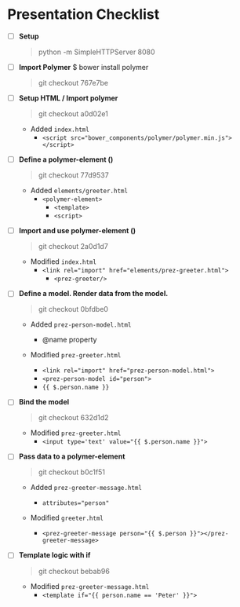# Presentation Checklist

- [ ] **Setup**
    > python -m SimpleHTTPServer 8080


- [ ] **Import Polymer**
    $ bower install polymer
    > git checkout 767e7be


- [ ] **Setup HTML / Import polymer**
    > git checkout a0d02e1

  - Added `index.html`
    - `<script src="bower_components/polymer/polymer.min.js"></script>`

- [ ] **Define a polymer-element (<prez-greeter>)**
    > git checkout 77d9537

  - Added `elements/greeter.html`
    - `<polymer-element>`
      - `<template>`
      - `<script>`


- [ ] **Import and use polymer-element (<prez-greeter>)**
    > git checkout 2a0d1d7

  - Modified `index.html`
    - `<link rel="import" href="elements/prez-greeter.html">`
      - `<prez-greeter/>`


- [ ] **Define a model. Render data from the model.**
    > git checkout 0bfdbe0

  - Added `prez-person-model.html`
    - @name property

  - Modified `prez-greeter.html`
    - `<link rel="import" href="prez-person-model.html">`
    - `<prez-person-model id="person">`
    - `{{ $.person.name }}`


- [ ] **Bind the model**
    > git checkout 632d1d2

  - Modified `prez-greeter.html`
    - `<input type='text' value="{{ $.person.name }}">`


- [ ] **Pass data to a polymer-element**
    > git checkout b0c1f51

  - Added `prez-greeter-message.html`
    - `attributes="person"`

  - Modified `greeter.html`
    - `<prez-greeter-message person="{{ $.person }}"></prez-greeter-message>`


- [ ] **Template logic with if**
    > git checkout bebab96

  - Modified `prez-greeter-message.html`
    - `<template if="{{ person.name == 'Peter' }}">`
